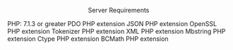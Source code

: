 <p align="center">
Server Requirements
</p>

PHP: 7.1.3 or greater
PDO PHP extension
JSON PHP extension
OpenSSL PHP extension
Tokenizer PHP extension
XML PHP extension
Mbstring PHP extension
Ctype PHP extension
BCMath PHP extension

